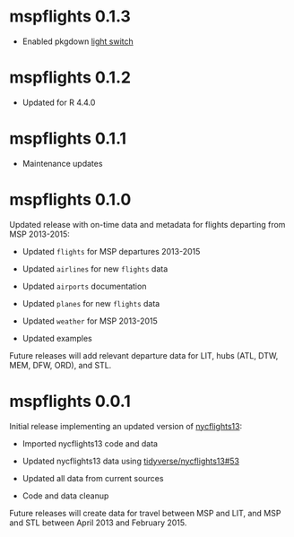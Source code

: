 # mspflights 0.1.3

* Enabled pkgdown [light switch](https://pkgdown.r-lib.org/articles/customise.html#light-switch)

# mspflights 0.1.2

* Updated for R 4.4.0

# mspflights 0.1.1

* Maintenance updates

# mspflights 0.1.0

Updated release with on-time data and metadata for flights departing from MSP 2013-2015:

* Updated `flights` for MSP departures 2013-2015

* Updated `airlines` for new `flights` data

* Updated `airports` documentation

* Updated `planes` for new `flights` data

* Updated `weather` for MSP 2013-2015

* Updated examples

Future releases will add relevant departure data for LIT, hubs (ATL, DTW, MEM, DFW, ORD), and STL.

# mspflights 0.0.1

Initial release implementing an updated version of [nycflights13](https://nycflights13.tidyverse.org):

* Imported nycflights13 code and data

* Updated nycflights13 data using [tidyverse/nycflights13#53](https://github.com/tidyverse/nycflights13/pull/53)

* Updated all data from current sources

* Code and data cleanup

Future releases will create data for travel between MSP and LIT, and MSP and STL between April 2013 and February 2015.
